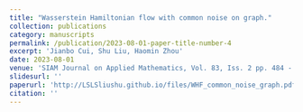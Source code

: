 ```yaml
---
title: "Wasserstein Hamiltonian flow with common noise on graph."
collection: publications
category: manuscripts
permalink: /publication/2023-08-01-paper-title-number-4
excerpt: 'Jianbo Cui, Shu Liu, Haomin Zhou'
date: 2023-08-01
venue: 'SIAM Journal on Applied Mathematics, Vol. 83, Iss. 2 pp. 484 - 509, 2023.'
slidesurl: ''
paperurl: 'http://LSLSliushu.github.io/files/WHF_common_noise_graph.pdf'
citation: ''
---
```


